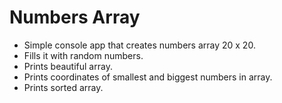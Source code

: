 # Numbers Array

- Simple console app that creates numbers array 20 x 20.
- Fills it with random numbers.
- Prints beautiful array.
- Prints coordinates of smallest and biggest numbers in array.
- Prints sorted array.